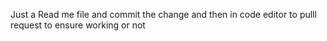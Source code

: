 Just a Read me file and commit the change and then in code editor to pulll request to ensure working or not 
